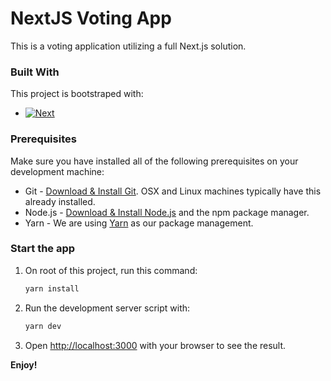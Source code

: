 # NextJS Voting App

This is a voting application utilizing a full Next.js solution.

### Built With

This project is bootstraped with:

- [![Next][Next.js]][Next-url]

### Prerequisites

Make sure you have installed all of the following prerequisites on your development machine:

- Git - [Download & Install Git](https://git-scm.com/downloads). OSX and Linux machines typically have this already installed.
- Node.js - [Download & Install Node.js](https://nodejs.org/en/download/) and the npm package manager.
- Yarn - We are using [Yarn](https://yarnpkg.com/getting-started/install) as our package management.

### Start the app

1. On root of this project, run this command:

   ```bash
   yarn install
   ```

2. Run the development server script with:

   ```bash
   yarn dev
   ```

3. Open [http://localhost:3000](http://localhost:3000) with your browser to see the result.

**Enjoy!**

[Next.js]: https://img.shields.io/badge/next.js-000000?style=for-the-badge&logo=nextdotjs&logoColor=white
[Next-url]: https://nextjs.org/

